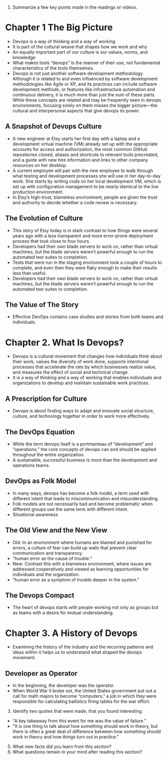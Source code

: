 1. Summarize a few key points made in the readings or videos.

# Chapter 1 The Big Picture
* Devops is a way of thinking and a way of working
* It is part of the cultural weave that shapes how we work and why
* An equally important part of our culture is our values, norms, and knowledge
* What makes tools “devops” is the manner of their use, not fundamental characteristics of the tools themselves.
* Devops is not just another software development methodology. Although it is related to and even influenced by software development methodologies like Agile or XP, and its practices can include software development methods, or features like infrastructure automation and continuous delivery, it is much more than just the sum of these parts. While these concepts are related and may be frequently seen in devops environments, focusing solely on them misses the bigger picture—the cultural and interpersonal aspects that give devops its power.

## A Snapshot of Devops Culture
* A new engineer at Etsy starts her first day with a laptop and a development virtual machine (VM) already set up with the appropriate accounts for access and authorization, the most common GitHub repositories cloned, aliases and shortcuts to relevant tools precreated, and a guide with new hire information and links to other company resources on her desktop.
* A current employee will pair with the new employee to walk through what testing and development processes she will use in her day-to-day work. She starts by writing code on her local development VM, which is set up with configuration management to be nearly identical to the live production environment.
* In Etsy’s high-trust, blameless environment, people are given the trust and authority to decide whether a code review is necessary.

## The Evolution of Culture
* This story of Etsy today is in stark contrast to how things were several years ago with a less transparent and more error-prone deployment process that took close to four hours.
* Developers had their own blade servers to work on, rather than virtual machines, but the blade servers weren’t powerful enough to run the automated test suites to completion.
* Tests that were run in the staging environment took a couple of hours to complete, and even then they were flaky enough to make their results less than useful.
* Developers had their own blade servers to work on, rather than virtual machines, but the blade servers weren’t powerful enough to run the automated test suites to completion.

## The Value of The Story
* Effective DevOps contains case studies and stories from both teams and individuals.

# Chapter 2. What Is Devops?
* Devops is a cultural movement that changes how individuals think about their work, values the diversity of work done, supports intentional processes that accelerate the rate by which businesses realize value, and measures the effect of social and technical change.
* It is a way of thinking and a way of working that enables individuals and organizations to develop and maintain sustainable work practices.

## A Prescription for Culture
* Devops is about finding ways to adapt and innovate social structure, culture, and technology together in order to work more effectively.

## The DevOps Equation
* While the term devops itself is a portmanteau of “development” and “operations,” the core concepts of devops can and should be applied throughout the entire organization.
* A sustainable, successful business is more than the development and operations teams.

## DevOps as Folk Model
* In many ways, devops has become a folk model, a term used with different intent that leads to miscommunication and misunderstanding.
* Folk models are not necessarily bad and become problematic when different groups use the same term with different intent.
* Situational awareness

## The Old View and the New View
* Old: In an environment where humans are blamed and punished for errors, a culture of fear can build up walls that prevent clear communication and transparency.
* “human error as the cause of trouble.”
* New: Contrast this with a blameless environment, where issues are addressed cooperatively and viewed as learning opportunities for individuals and the organization.
* “human error as a symptom of trouble deeper in the system.”

## The Devops Compact
* The heart of devops starts with people working not only as groups but as teams with a desire for mutual understanding.

# Chapter 3. A History of Devops
* Examining the history of the industry and the recurring patterns and ideas within it helps us to understand what shaped the devops movement.

## Developer as Operator
* In the beginning, the developer was the operator.
* When World War II broke out, the United States government put out a call for math majors to become “computers,” a job in which they were responsible for calculating ballistics firing tables for the war effort.

3. Identify two quotes that were made, that you found interesting.
* "A key takeaway from this event for me was the value of failure."
* "It is one thing to talk about how something should work in theory, but there is often a great deal of difference between how something should work in theory and how things turn out in practice."

5. What new facts did you learn from this section?
6. What questions remain in your mind after reading this section?
